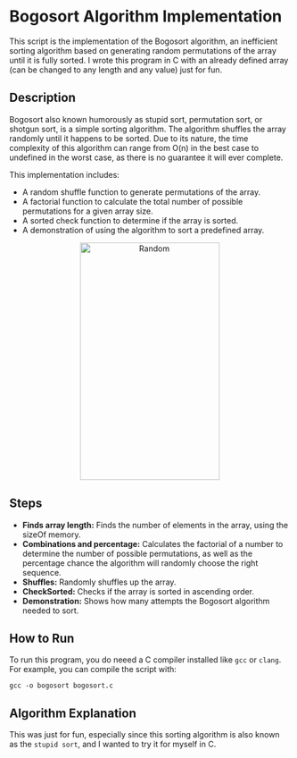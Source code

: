# Bogosort Algorithm Implementation
This script is the implementation of the Bogosort algorithm, an inefficient sorting algorithm based on generating random permutations of the array until it is fully sorted. I wrote this program in C with an already defined array (can be changed to any length and any value) just for fun.

## Description
Bogosort also known humorously as stupid sort, permutation sort, or shotgun sort, is a simple sorting algorithm. The algorithm shuffles the array randomly until it happens to be sorted. Due to its nature, the time complexity of this algorithm can range from O(n) in the best case to undefined in the worst case, as there is no guarantee it will ever complete.

This implementation includes:
- A random shuffle function to generate permutations of the array.
- A factorial function to calculate the total number of possible permutations for a given array size.
- A sorted check function to determine if the array is sorted.
- A demonstration of using the algorithm to sort a predefined array.
<p align="center">
  <img src="https://www.kirupa.com/data_structures_algorithms/images/bogosort_steps_200.png" alt="Random" width="250" height="425" />
</p>


## Steps
- **Finds array length:** Finds the number of elements in the array, using the sizeOf memory.
- **Combinations and percentage:** Calculates the factorial of a number to determine the number of possible permutations, as well as the percentage chance the algorithm will randomly choose the right sequence.
- **Shuffles:** Randomly shuffles up the array.
- **CheckSorted:** Checks if the array is sorted in ascending order.
- **Demonstration:** Shows how many attempts the Bogosort algorithm needed to sort.

## How to Run
To run this program, you do neeed a C compiler installed like `gcc` or `clang`. For example, you can compile the script with:
```
gcc -o bogosort bogosort.c
```

## Algorithm Explanation
This was just for fun, especially since this sorting algorithm is also known as the `stupid sort`, and I wanted to try it for myself in C.

